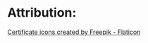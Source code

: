 # Attribution:

<a href="https://www.flaticon.com/free-icons/certificate" title="certificate icons">Certificate icons created by Freepik - Flaticon</a>